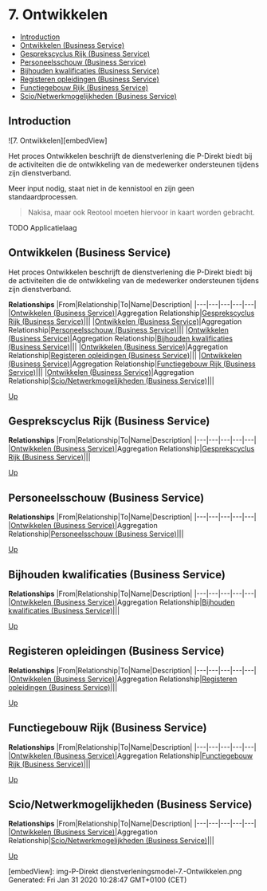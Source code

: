 # 7. Ontwikkelen

* [Introduction](#introduction)
* [Ontwikkelen (Business Service)](#ontwikkelen-(business-service))
* [Gesprekscyclus Rijk (Business Service)](#gesprekscyclus-rijk-(business-service))
* [Personeelsschouw (Business Service)](#personeelsschouw-(business-service))
* [Bijhouden kwalificaties (Business Service)](#bijhouden-kwalificaties-(business-service))
* [Registeren opleidingen (Business Service)](#registeren-opleidingen-(business-service))
* [Functiegebouw Rijk (Business Service)](#functiegebouw-rijk-(business-service))
* [Scio/Netwerkmogelijkheden (Business Service)](#scionetwerkmogelijkheden-(business-service))

## Introduction

![7. Ontwikkelen][embedView]

Het proces Ontwikkelen beschrijft de dienstverlening die P-Direkt biedt bij de activiteiten die de ontwikkeling van de medewerker ondersteunen tijdens zijn dienstverband.

Meer input nodig, staat niet in de kennistool en zijn geen standaardprocessen.
> Nakisa, maar ook Reotool moeten hiervoor in kaart worden gebracht.

TODO Applicatielaag

## Ontwikkelen (Business Service)

Het proces Ontwikkelen beschrijft de dienstverlening die P-Direkt biedt bij de activiteiten die de ontwikkeling van de medewerker ondersteunen tijdens zijn dienstverband.

**Relationships**
|From|Relationship|To|Name|Description|
|---|---|---|---|---|
|[Ontwikkelen (Business Service)](#ontwikkelen-(business-service))|Aggregation Relationship|[Gesprekscyclus Rijk (Business Service)](#gesprekscyclus-rijk-(business-service))|||
|[Ontwikkelen (Business Service)](#ontwikkelen-(business-service))|Aggregation Relationship|[Personeelsschouw (Business Service)](#personeelsschouw-(business-service))|||
|[Ontwikkelen (Business Service)](#ontwikkelen-(business-service))|Aggregation Relationship|[Bijhouden kwalificaties (Business Service)](#bijhouden-kwalificaties-(business-service))|||
|[Ontwikkelen (Business Service)](#ontwikkelen-(business-service))|Aggregation Relationship|[Registeren opleidingen (Business Service)](#registeren-opleidingen-(business-service))|||
|[Ontwikkelen (Business Service)](#ontwikkelen-(business-service))|Aggregation Relationship|[Functiegebouw Rijk (Business Service)](#functiegebouw-rijk-(business-service))|||
|[Ontwikkelen (Business Service)](#ontwikkelen-(business-service))|Aggregation Relationship|[Scio/Netwerkmogelijkheden (Business Service)](#scionetwerkmogelijkheden-(business-service))|||

[Up](#7.-ontwikkelen)

## Gesprekscyclus Rijk (Business Service)

**Relationships**
|From|Relationship|To|Name|Description|
|---|---|---|---|---|
|[Ontwikkelen (Business Service)](#ontwikkelen-(business-service))|Aggregation Relationship|[Gesprekscyclus Rijk (Business Service)](#gesprekscyclus-rijk-(business-service))|||

[Up](#7.-ontwikkelen)

## Personeelsschouw (Business Service)

**Relationships**
|From|Relationship|To|Name|Description|
|---|---|---|---|---|
|[Ontwikkelen (Business Service)](#ontwikkelen-(business-service))|Aggregation Relationship|[Personeelsschouw (Business Service)](#personeelsschouw-(business-service))|||

[Up](#7.-ontwikkelen)

## Bijhouden kwalificaties (Business Service)

**Relationships**
|From|Relationship|To|Name|Description|
|---|---|---|---|---|
|[Ontwikkelen (Business Service)](#ontwikkelen-(business-service))|Aggregation Relationship|[Bijhouden kwalificaties (Business Service)](#bijhouden-kwalificaties-(business-service))|||

[Up](#7.-ontwikkelen)

## Registeren opleidingen (Business Service)

**Relationships**
|From|Relationship|To|Name|Description|
|---|---|---|---|---|
|[Ontwikkelen (Business Service)](#ontwikkelen-(business-service))|Aggregation Relationship|[Registeren opleidingen (Business Service)](#registeren-opleidingen-(business-service))|||

[Up](#7.-ontwikkelen)

## Functiegebouw Rijk (Business Service)

**Relationships**
|From|Relationship|To|Name|Description|
|---|---|---|---|---|
|[Ontwikkelen (Business Service)](#ontwikkelen-(business-service))|Aggregation Relationship|[Functiegebouw Rijk (Business Service)](#functiegebouw-rijk-(business-service))|||

[Up](#7.-ontwikkelen)

## Scio/Netwerkmogelijkheden (Business Service)

**Relationships**
|From|Relationship|To|Name|Description|
|---|---|---|---|---|
|[Ontwikkelen (Business Service)](#ontwikkelen-(business-service))|Aggregation Relationship|[Scio/Netwerkmogelijkheden (Business Service)](#scionetwerkmogelijkheden-(business-service))|||

[Up](#7.-ontwikkelen)

[embedView]: img-P-Direkt dienstverleningsmodel-7.-Ontwikkelen.png
Generated: Fri Jan 31 2020 10:28:47 GMT+0100 (CET)

